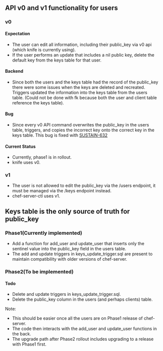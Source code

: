 ## API v0 and v1 functionality for users

### v0

#### Expectation

- The user can edit all information, including their public\_key via v0 api (which knife is currently using).
- If the user performs an update that includes a nil public key, delete the default key from the keys table for that user.

#### Backend

- Since both the users and the keys table had the record of the public\_key there were some issues when the keys are deleted and recreated. Triggers updated the information into the keys table from the users table. (Could not be done with fk because both the user and client table reference the keys table).

#### Bug

- Since every v0 API command overwrites the public\_key in the users table, triggers, and copies the incorrect key onto the correct key in the keys table. This bug is fixed with [SUSTAIN-632](https://github.com/chef/chef-server/pull/1383/files)

#### Current Status

- Currently, phase1 is in rollout.
- knife uses v0.

### v1

- The user is not allowed to edit the public\_key via the /users endpoint, it must be managed via the /keys endpoint instead.
- chef-server-ctl uses v1.

## Keys table is the only source of truth for public\_key

### Phase1(Currently implemented)

- Add a function for add\_user and update\_user that inserts only the sentinel value into the public\_key field in the users table.
- The add and update triggers in keys\_update\_trigger.sql are present to maintain compatibility with older versions of chef-server.

### Phase2(To be implemented)

#### Todo

- Delete and update triggers in keys\_update\_trigger.sql.
- Delete the public\_key column in the users (and perhaps clients) table.

Note:
- This should be easier once all the users are on Phase1 release of chef-server.
- The code then interacts with the add\_user and update\_user functions in the back.
- The upgrade path after Phase2 rollout includes upgrading to a release with Phase1 first.
